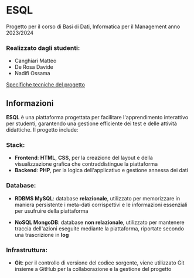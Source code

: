 # ESQL
Progetto per il corso di Basi di Dati, Informatica per il Management anno 2023/2024

### Realizzato dagli studenti:
- Canghiari Matteo
- De Rosa Davide
- Nadifi Ossama

[Specifiche tecniche del progetto]()

## Informazioni
**ESQL** è una piattaforma progettata per facilitare l'apprendimento interattivo per studenti, garantendo una gestione efficiente dei test e delle attività didattiche. Il progetto include:

### Stack:

- **Frontend**: __HTML__, __CSS__, per la creazione del layout e della visualizzazione grafica che contraddistingue la piattaforma
- **Backend**: __PHP__, per la logica dell'applicativo e gestione annessa dei dati

### Database:

- **RDBMS MySQL**: database __relazionale__, utilizzato per memorizzare in maniera persistente i meta-dati corrispettivi e le informazioni essenziali per usufruire della piattaforma

- **NoSQL MongoDB**: database __non relazionale__, utilizzato per mantenere traccia dell'azioni eseguite mediante la piattaforma, riportate secondo una trascrizione in __log__

### Infrastruttura:

- **Git**: per il controllo di versione del codice sorgente, viene utilizzato Git insieme a GitHub per la collaborazione e la gestione del progetto